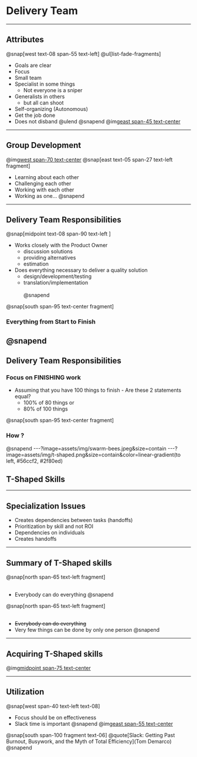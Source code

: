 # Delivery Team
---
## Attributes
@snap[west text-08 span-55 text-left]
@ul[list-fade-fragments]
- Goals are clear
- Focus
- Small team
- Specialist in some things
  - Not everyone is a sniper
- Generalists in others
  - but all can shoot
- Self-organizing (Autonomous)
- Get the job done
- Does not disband
@ulend
@snapend
@img[east span-45 text-center](assets/img/swat-team.jpg)

---
## Group Development
@img[west span-70 text-center](assets/img/tuckman.jpg)
@snap[east text-05 span-27 text-left fragment]
- Learning about each other
- Challenging each other
- Working with each other
- Working as one...
@snapend

---
## Delivery Team Responsibilities
@snap[midpoint text-08 span-90 text-left ]
- Works closely with the Product Owner
  - discussion solutions
  - providing alternatives
  - estimation
- Does everything necessary to deliver a quality solution   
    - design/development/testing
    - translation/implementation
<br><br>
@snapend

@snap[south span-95 text-center fragment]
### Everything from Start to Finish
@snapend
---
## Delivery Team Responsibilities
### Focus on FINISHING work
- Assuming that you have 100 things to finish - Are these 2 statements equal?
  - 100% of 80 things or
  - 80% of 100 things

@snap[south span-95 text-center fragment]
### How ?
@snapend
---?image=assets/img/swarm-bees.jpeg&size=contain
---?image=assets/img/t-shaped.png&size=contain&color=linear-gradient(to left, #56ccf2, #2f80ed)
## T-Shaped Skills

---
## Specialization Issues
- Creates dependencies between tasks (handoffs)
- Prioritization by skill and not ROI
- Dependencies on individuals
- Creates handoffs
---
## Summary of T-Shaped skills
@snap[north span-65 text-left fragment]
<br><br>
- Everybody can do everything
@snapend


@snap[north span-65 text-left fragment]
<br><br>
- ~~Everybody can do everything~~
- Very few things can be done by only one person
@snapend

---
## Acquiring T-Shaped skills
@img[midpoint span-75 text-center](assets/img/panic-zone.png)

---
## Utilization
@snap[west span-40 text-left text-08]
- Focus should be on effectiveness
- Slack time is important
@snapend
@img[east span-55 text-center](assets/img/fire-women.jpg)

@snap[south span-100 fragment text-06]
@quote[Slack: Getting Past Burnout, Busywork, and the Myth of Total Efficiency](Tom Demarco)
@snapend
